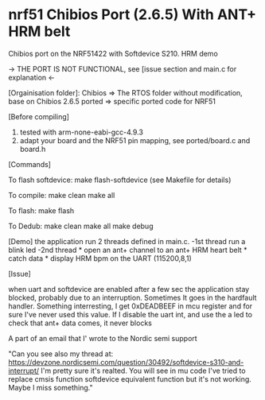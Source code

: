 # nrf51 Chibios Port (2.6.5) With ANT+ HRM belt
Chibios port on the NRF51422 with Softdevice S210. HRM demo

-> THE PORT IS NOT FUNCTIONAL, see [issue section and main.c for explanation <-

[Orgainisation folder]:
Chibios => The RTOS folder without modification, base on Chibios 2.6.5
ported => specific ported code for NRF51

[Before compiling]

1. tested with arm-none-eabi-gcc-4.9.3
2. adapt your board and the NRF51 pin mapping, see ported/board.c and board.h

[Commands]

To flash softdevice:
make flash-softdevice (see Makefile for details)

To compile:
make clean
make all

To flash:
make flash

To Dedub:
make clean
make all
make debug

[Demo]
the application run 2 threads defined in main.c.
-1st thread run a blink led
-2nd thread
    * open an ant+ channel to an ant+ HRM heart belt
    * catch data
    * display HRM bpm on the UART (115200,8,1)

[Issue]

when uart and softdevice are enabled after a few sec the application stay blocked, probably due to an interruption.
Sometimes It goes in the hardfault handler. Something interresting, I get 0xDEADBEEF in mcu register and for sure I've never used this value.
If I disable the uart int, and use the a led to check that ant+ data comes, it never blocks

A part of an email that I' wrote to the Nordic semi support

"Can you see also my thread at:
https://devzone.nordicsemi.com/question/30492/softdevice-s310-and-interrupt/
I'm pretty sure it's realted. You will see in mu code I've tried to replace cmsis function softdevice equivalent function but it's not working. Maybe I miss something."

